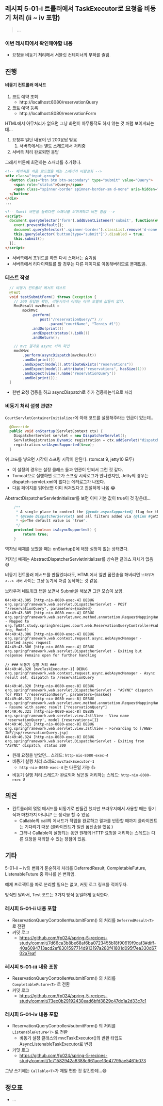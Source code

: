 ## 레시피 5-01-i 트롤러에서 TaskExecutor로 요청을 비동기 처리 (ii ~ iv 포함)

> ...
>

### 이번 레시피에서 확인해야할  내용

* 요청을 비동기 처리해서 서블릿 컨테이너의 부하를 줄임.

  
  
  

## 진행

#### 비동기 컨트롤러 메서드

1. 코트 예약 조회
   * http://localhost:8080/reservationQuery
2. 코트 예약 등록
   * http://localhost:8080/reservationForm 



HTML에서 아무처리가 없으면 그냥 화면이 아무동작도 하지 않는 것 처럼 보이게되는데...

1. 요청후 일단 내용이 빈 200응답 받음
   1. 서버측에서는 별도 스레드에서 처리중
2. 서버측 처리 완료되면 응답

그래서 버튼에 회전하는 스패너를 추가했다.

```html
<!-- 페이지를 처음 로드했을 때는 스패너가 비활성화 -->
<div class="input-group">
  <button class="btn btn btn-secondary" type="submit" value="Query">
    <span role="status">Query</span>
    <span class="spinner-border spinner-border-sm d-none" aria-hidden="true"></span>
  </button>
</div>
...

<!-- Sumit 버튼을 눌렀다면 스패너를 보이게하고 버튼 잠굼 --> 
<script>
  document.querySelector('form').addEventListener('submit', function(event) {
    event.preventDefault();
    document.querySelector('.spinner-border').classList.remove('d-none');
    this.querySelector('button[type="submit"]').disabled = true;
    this.submit();
  });
</script>
```

* 서버측에서 포워드를 하면 다시 스패너는 숨겨짐
* 서버측에서 리다이렉트를 할 경우는 다른 페이지로 이동해버리므로 문제없음.



### 테스트 작성

```java
  // 비동기 컨트롤러 메서드 테스트
  @Test
  void testSubmitForm() throws Exception {
    // 200 응답만 확인, 비동기라서 이때는 아직 모델에 값들이 없다.
    MvcResult mvcResult =
        mockMvc
            .perform(
                post("/reservationQuery/") //
                    .param("courtName", "Tennis #1"))
            .andDo(print())
            .andExpect(status().isOk())
            .andReturn();

    // mvc 결과로 async 처리 확인
    mockMvc
        .perform(asyncDispatch(mvcResult))
        .andDo(print())
        .andExpect(model().attributeExists("reservations"))
        .andExpect(model().attribute("reservations", hasSize(1)))
        .andExpect(view().name("reservationQuery"))
        .andDo(print());
  }
```

* 한번 요청 검증을 하고 asyncDispatch로 추가 검증하는식으로 처리





### 비동기 처리 설정 관련?

`CourtServletContainerInitializer`에 아래 코드를 설정해주라는 언급이 있는데..

```java
  @Override
  public void onStartup(ServletContext ctx) {
    DispatcherServlet servlet = new DispatcherServlet();
    ServletRegistration.Dynamic registration = ctx.addServlet("dispatcher", servlet);
    registration.setAsyncSupported(true);
  }
```

위 코드를 넣으면 시작이 스프링 시작이 안된다. (tomcat 9, jetty10 모두)

* 이 설정의 경우는 설정 클래스 들과 연관이 안되서 그런 것 같다.
* Tomcat으로 실행하면 로그가 스프링 시작로그가 안나왔지만, Jetty의 경우는 dispatch-servlet.xml이 없다는 에러로그가 나왔다.
* 다음 페이지를 읽어보면 이미 켜져있다고 친절하게 나옴 😂



AbstractDispatcherServletInitializer를 보면 이미 기본 값이 true이 것 같은데...

```java
	/**
	 * A single place to control the {@code asyncSupported} flag for the
	 * {@code DispatcherServlet} and all filters added via {@link #getServletFilters()}.
	 * <p>The default value is "true".
	 */
	protected boolean isAsyncSupported() {
		return true;
	}
```

역자님 예제를 보았을 때는 onStartup()에 해당 설정이 없는 상태였다.

저자님 예제는 AbstractDispatcherServletInitializer를 상속한 클래스 자체가 없음 😅

비동기 컨트롤러 메서드를 만들었더라도, HTML에서 일반 폼전송을 해버리면  `브라우저 <--> 서버`  사이는 그냥 동기식 처럼 동작하는 것 같음.

브라우저 네트워크 탭을 보면서 Submit을 해보면 그런 모습이 보임.



```
04:49:43.305 [http-nio-8080-exec-4] DEBUG org.springframework.web.servlet.DispatcherServlet - POST "/reservationQuery", parameters={masked}
04:49:43.305 [http-nio-8080-exec-4] DEBUG org.springframework.web.servlet.mvc.method.annotation.RequestMappingHandlerMapping - Mapped to org.fp024.study.spring5recipes.court.web.ReservationQueryController#submitForm(Str
ing, Model)
04:49:43.306 [http-nio-8080-exec-4] DEBUG org.springframework.web.context.request.async.WebAsyncManager - Started async request
04:49:43.306 [http-nio-8080-exec-4] DEBUG org.springframework.web.servlet.DispatcherServlet - Exiting but response remains open for further handling

// ### 비동기 실행 처리 ###
04:49:46.320 [mvcTaskExecutor-1] DEBUG org.springframework.web.context.request.async.WebAsyncManager - Async result set, dispatch to /reservationQuery     

04:49:46.320 [http-nio-8080-exec-8] DEBUG org.springframework.web.servlet.DispatcherServlet - "ASYNC" dispatch for POST "/reservationQuery", parameters={masked}            
04:49:46.321 [http-nio-8080-exec-8] DEBUG org.springframework.web.servlet.mvc.method.annotation.RequestMappingHandlerAdapter - Resume with async result ["reservationQuery"]
04:49:46.321 [http-nio-8080-exec-8] DEBUG org.springframework.web.servlet.view.JstlView - View name 'reservationQuery', model {reservations=[]}
04:49:46.321 [http-nio-8080-exec-8] DEBUG org.springframework.web.servlet.view.JstlView - Forwarding to [/WEB-INF/jsp/reservationQuery.jsp]
04:49:46.324 [http-nio-8080-exec-8] DEBUG org.springframework.web.servlet.DispatcherServlet - Exiting from "ASYNC" dispatch, status 200

```

* 원래 요청을 받았던... 스레드: `http-nio-8080-exec-4`
* 비동기 실행 처리 스레드:  `mvcTaskExecutor-1`
  * `http-nio-8080-exec-4` 는 다른일 가능 👍
* 비동기 실행 처리 스레드가 완료되어 남은일 처리하는 스레드: `http-nio-8080-exec-8`





## 의견

* 컨트롤러의 몇몇 메서드를 비동기로 만들긴 했지만 브라우저에서 사용할 때는 동기식과 마찬가지 아니냐? 는 생각을 할 수 있음.
  * Callable의 call의 메서드가 작업을 완료하고 결과를 반환할 때까지 클라이언트는 기다리기 때문 (클라이언트가 일반 폼전송을 했음.)
  * 그러나 Callable이 실행되는 동안 원래의 HTTP 요청을 처리하는 스레드는 다른 요청을 처리할 수 있는 장점이 있음.



## 기타

5-01-ii ~ iv의 변화가 둔순하게 처리를 DeferredResult, CompletableFuture, ListenableFuture 중 하나를 쓴 변화임.

예제 프로젝트를 따로 분리할 필요는 없고, 커밋 로그 링크를 적어두자.

방식만 달라서, Test 코드는 3가지 방식 동일하게 동작한다. 



### 레시피 5-01-ii 내용 포함

* ReservationQueryController#submitForm() 의 처리를 `DeferredResult<T>` 로 전환
* 커밋 로그
  * https://github.com/fp024/spring-5-recipes-study/commit/7d66ca3b8be68af6ba0723455b18f90919f9caf3#diff-40a6094713acd2ef8301597714d913197a280f41801d095f7ea330d6702a7eaf

### 레시피 5-01-iii 내용 포함

* ReservationQueryController#submitForm() 의 처리를 `CompletableFuture<T>` 로 전환
* 커밋 로그
  * https://github.com/fp024/spring-5-recipes-study/commit/73ec0b29192430ead6bfd3829c47dc1a2d33c7c1



### 레시피 5-01-iv 내용 포함

* ReservationQueryController#submitForm() 의 처리를 `ListenableFuture<T>` 로 전환
  * 비동기 설정 클래스의 mvcTaskExecutor()의 반환 타입도 AsyncListenableTaskExecutor로 변경
* 커밋 로그
  * https://github.com/fp024/spring-5-recipes-study/commit/1c71582942a8388c661ace13e47795ae5461b073



그냥 쓰기에는 `Callable<T>`가 제일 편한 것 같긴한데...😅



## 정오표

* ...


